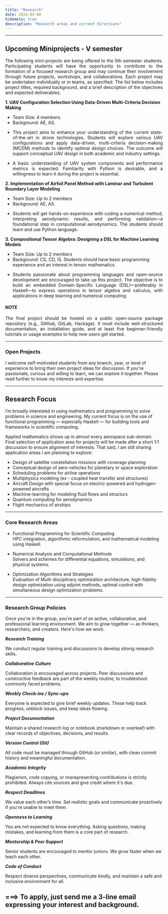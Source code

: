 ```yaml
---
title: "Research"
date: 2024-05-08
hidemeta: true
description: "Research areas and current directions"
---
```


---
## Upcoming Miniprojects - V semester

<p align="justify">The following mini-projects are being offered to the 5th semester students. Participating students will have the opportunity to contribute to the formation of a focused research group and may continue their involvement through future projects, workshops, and collaborations. Each project may be undertaken individually or in teams, as specified. The list below includes project titles, required background, and a brief description of the objectives and expected deliverables.</p>

<strong>1. UAV Configuration Selection Using Data-Driven Multi-Criteria Decision Making</strong>
* Team Size: 4 members.
* Background: AE, AS. 
* <p align="justify">This project aims to enhance your understanding of the current state-of-the-art in drone technologies. Students will explore various UAV configurations and apply data-driven, multi-criteria decision-making (MCDM) methods to identify optimal design choices. The outcome will support conceptual UAV design in both academic and industry settings.</p>
* <p align="justify">A basic understanding of UAV system components and performance metrics is expected. Familiarity with Python is desirable, and a willingness to learn it during the project is essential.</p>

**2. Implementation of Airfoil Panel Method with Laminar and Turbulent Boundary Layer Modeling**
* Team Size: Up to 2 members
* Background: AE, AS.
* <p align="justify">Students will get hands-on experience with coding a numerical method, interpreting aerodynamic results, and performing validation—a foundational step in computational aerodynamics. The students should learn and use Python language.</p>

**3. Compositional Tensor Algebra: Designing a DSL for Machine Learning Models**
* Team Size: Up to 2 members
* Background: CS, CD, IS. Students should have basic programming experience and an interest in tensor mathematics.
* <p align="justify">Students passionate about programming languages and open-source development are encouraged to take up this project. The objective is to build an embedded Domain-Specific Language (DSL)—preferably in Haskell—to express operations in tensor algebra and calculus, with applications in deep learning and numerical computing.</p>


#### NOTE
<p align="justify">The final project should be hosted on a public open-source package repository (e.g., GitHub, GitLab, Hackage). It must include well-structured documentation, an installation guide, and at least five beginner-friendly tutorials or usage examples to help new users get started.</p>

---

### Open Projects 

I welcome self-motivated students from any branch, year, or level of experience to bring their own project ideas for discussion. If you're passionate, curious and willing to learn, we can explore it together. Please read further to know my interests and expertise. 

---
## Research Focus

I’m broadly interested in using mathematics and programming to solve problems in science and engineering. My current focus is on the use of functional programming — especially Haskell — for building tools and frameworks in scientific computing.

Applied mathematics shows up in almost every aerospace sub-domain. Final selection of application area for projects will be made after a short 1:1 discussion to ensure alignment of interests. That said, I am still sharing application areas I am planning to explore:

+ Design of satellite constellation missions with coverage planning
+ Conceptual design of aero-vehicles for planetary or space exploration
+ Scheduling problems for airline operations
+ Multiphysics modeling (ex - coupled heat transfer and structures)
+ Aircraft Design with special focus on electric-powered and hydrogen-powered aircrafts
+ Machine-learning for modeling fluid flows and structurs
+ Quantum computing for aerodynamics
+ Flight mechanics of airships

---

### Core Research Areas
- Functional Programming for Scientific Computing  
  HPC integration, algorithmic reformulation, and mathematical modeling using Haskell.

- Numerical Analysis and Computational Methods  
  Solvers and schemes for differential equations, simulations, and physical systems.

- Optimization Algorithms and Strategies  
  Evaluation of Multi-disciplinary optimization architecture, high-fidelity design optimization using adjoint methods, optimal control with simultaneous design optimization problems. 

---

### Research Group Policies

Once you're in the group, you're part of an active, collaborative, and professional learning environment. We aim to grow together — as thinkers, researchers, and creators. Here's how we work:

<strong> *Research Training* </strong>

We conduct regular training and discussions to develop strong research skills.

<strong> *Collaborative Culture* </strong>

Collaboration is encouraged across projects. Peer discussions and constructive feedback are part of the weekly routine, to troubleshoot commonly faced problems.

<strong> *Weekly Check-ins / Sync-ups* </strong>

Everyone is expected to give brief weekly updates. These help track progress, unblock issues, and keep ideas flowing.

<strong> *Project Documentation* </strong>

Maintain a shared research log or notebook (markdown or overleaf) with clear records of objectives, decisions, and results.

<strong> *Version Control (Git)* </strong>

All code must be managed through GitHub (or similar), with clean commit history and meaningful documentation.

<strong> *Academic Integrity* </strong>

Plagiarism, code copying, or misrepresenting contributions is strictly prohibited. Always cite sources and give credit where it's due.

<strong> *Respect Deadlines* </strong>

We value each other’s time. Set realistic goals and communicate proactively if you're unable to meet them.

<strong> *Openness to Learning* </strong>

You are not expected to know everything. Asking questions, making mistakes, and learning from them is a core part of research.

<strong> *Mentorship & Peer Support* </strong>

Senior students are encouraged to mentor juniors. We grow faster when we teach each other.

<strong> *Code of Conduct* </strong>

Respect diverse perspectives, communicate kindly, and maintain a safe and inclusive environment for all.

===> To apply, just send me a 3-line email expressing your interest and background.
---
